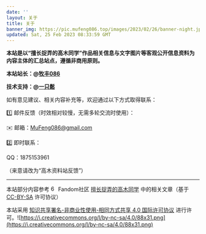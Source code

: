 ```yaml
---
date: ''
layout: 关于
title: 关于
banner_img: https://pic.mufeng086.top/images/2023/02/26/banner-night.jpg
updated: Sat, 25 Feb 2023 08:33:59 GMT
---
```

**本站是以“擅长捉弄的高木同学”作品相关信息与文字图片等客观公开信息资料为内容主体的汇总站点，遵循非商用原则。**

**本站站长：@[牧丰086](https://mufeng086.top)**

**技术支持：@[一只鬆](https://takagi.icu)**

如有意见建议、相关内容补充等，欢迎通过以下方式取得联系：

1️⃣ 邮件反馈（时效相对较慢，无需多轮交流时使用）：

✉️ 邮箱：MuFeng086@gmail.com

2️⃣ 即时联系：

QQ：1875153961

（来意请改为“高木资料站反馈”）

---
本站部分内容参考 <img src="https://pic.mufeng086.top/images/2023/02/26/60px-Fandom_fire_logo.svg.png" alt="60px-Fandom_fire_logo.svg.png" border="0" width="15" /> Fandom社区 [擅长捉弄的高木同学](
https://karakai-jouzu-no-takagi-san.fandom.com/zh/wiki/擅长捉弄的高木同学) 中的相关文章（基于 [CC-BY-SA](https://www.fandom.com/zh/licensing-zh) 许可协议）

本站采用 [知识共享署名-非商业性使用-相同方式共享 4.0 国际许可协议](http://creativecommons.org/licenses/by-nc-sa/4.0/) 进行许可。![https://i.creativecommons.org/l/by-nc-sa/4.0/88x31.png](https://i.creativecommons.org/l/by-nc-sa/4.0/88x31.png)
